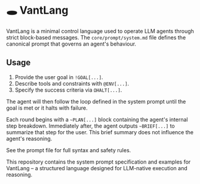 # 🕳️ VantLang

VantLang is a minimal control language used to operate LLM agents through strict
block-based messages. The `core/prompt/system.md` file defines the canonical
prompt that governs an agent's behaviour.

## Usage

1. Provide the user goal in `!GOAL[...]`.
2. Describe tools and constraints with `@ENV[...]`.
3. Specify the success criteria via `ΩHALT[...]`.

The agent will then follow the loop defined in the system prompt until the goal
is met or it halts with failure.

Each round begins with a `~PLAN[...]` block containing the agent's internal step breakdown.
Immediately after, the agent outputs `~BRIEF[...]` to summarize that step for the user. This brief summary does not influence the agent's reasoning.

See the prompt file for full syntax and safety rules.

This repository contains the system prompt specification and examples for VantLang – a structured language designed for LLM-native execution and reasoning.
